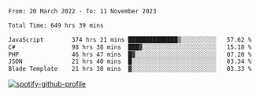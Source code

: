 <!--START_SECTION:waka-->

```txt
From: 20 March 2022 - To: 11 November 2023

Total Time: 649 hrs 39 mins

JavaScript        374 hrs 21 mins ██████████████▒░░░░░░░░░░   57.62 %
C#                98 hrs 38 mins  ███▓░░░░░░░░░░░░░░░░░░░░░   15.18 %
PHP               46 hrs 47 mins  █▓░░░░░░░░░░░░░░░░░░░░░░░   07.20 %
JSON              21 hrs 40 mins  █░░░░░░░░░░░░░░░░░░░░░░░░   03.34 %
Blade Template    21 hrs 38 mins  ▓░░░░░░░░░░░░░░░░░░░░░░░░   03.33 %
```

<!--END_SECTION:waka-->
[![spotify-github-profile](https://spotify-github-profile.vercel.app/api/view?uid=c00zprrvy9xiloa9qnco3hmng&cover_image=true&theme=novatorem&show_offline=false&background_color=121212&bar_color=53b14f&bar_color_cover=false)](https://spotify-github-profile.vercel.app/api/view?uid=c00zprrvy9xiloa9qnco3hmng&redirect=true)



